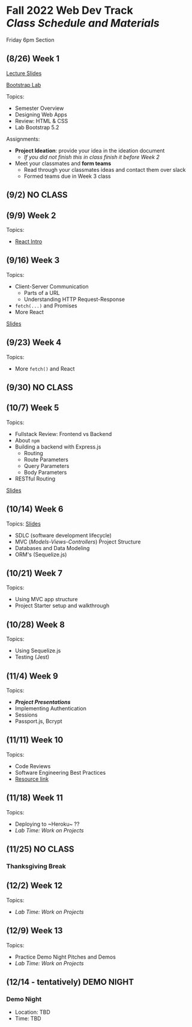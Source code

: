 
# Fall 2022 Web Dev Track <br />_Class Schedule and Materials_

Friday 6pm Section

## (8/26) Week 1

[Lecture Slides](https://docs.google.com/presentation/d/1o8g0k32GoYaWl-Jxyc0s5tfqPF6D3Y0bC8NzlfgvNtI/edit?usp=sharing)

[Bootstrap Lab](https://github.com/CUNYTechPrep/lab-bootstrap-5.2)

Topics:

- Semester Overview
- Designing Web Apps
- Review: HTML & CSS
- Lab Bootstrap 5.2

Assignments:


- **Project Ideation**: provide your idea in the ideation document
    + *If you did not finish this in class finish it before Week 2*
- Meet your classmates and **form teams**
    + Read through your classmates ideas and contact them over slack
    + Formed teams due in Week 3 class

## (9/2) NO CLASS


## (9/9) Week 2

Topics:

- [React Intro](https://docs.google.com/presentation/d/1CSbULftt5IP89SKdYIUZM_04BlkgonVys9_-B4F6nZ8/edit?usp=sharing)



## (9/16) Week 3


Topics:

- Client-Server Communication
    + Parts of a URL
    + Understanding HTTP Request-Response
- `fetch(...)` and Promises
- More React

[Slides](https://docs.google.com/presentation/d/1C8UvHIol1NeKwiFhQII-3-UJKqjRMkBm7iUl8i5mi-c/edit?usp=sharing)


## (9/23) Week 4

Topics:

- More `fetch()` and React

## (9/30) NO CLASS

## (10/7) Week 5

Topics:

- Fullstack Review: Frontend vs Backend
- About `npm`
- Building a backend with Express.js
    + Routing
    + Route Parameters
    + Query Parameters
    + Body Parameters
- RESTful Routing

[Slides](https://docs.google.com/presentation/d/17QV7xkmlTuLd2fetAPcQg7cBQlZniIjd9AgiQKu2ahA/edit?usp=sharing)

## (10/14) Week 6

Topics: [Slides](https://docs.google.com/presentation/d/1SLijBd51ea5MDVxZJZPEg9KW5q04rLLrfLfsWHKJclY/edit#slide=id.g163e068e854_0_202)

- SDLC (software development lifecycle)
- MVC (_Models-Views-Controllers_) Project Structure
- Databases and Data Modeling
- ORM's (Sequelize.js)

## (10/21) Week 7


Topics:

- Using MVC app structure
- Project Starter setup and walkthrough


## (10/28) Week 8


Topics:

- Using Sequelize.js
- Testing (Jest)

## (11/4) Week 9

Topics:

- **_Project Presentations_**
- Implementing Authentication
- Sessions
- Passport.js, Bcrypt

## (11/11) Week 10


Topics:

- Code Reviews
- Software Engineering Best Practices
- [Resource link](http://web.mit.edu/6.005/www/fa16/classes/04-code-review/)

## (11/18) Week 11


Topics:

- Deploying to ~Heroku~ ??
- _Lab Time: Work on Projects_

## (11/25) NO CLASS

### Thanksgiving Break


## (12/2) Week 12

Topics:

- _Lab Time: Work on Projects_

## (12/9) Week 13

Topics:

- Practice Demo Night Pitches and Demos
- _Lab Time: Work on Projects_

## (12/14 - tentatively) DEMO NIGHT

### Demo Night

- Location: TBD
- Time: TBD
